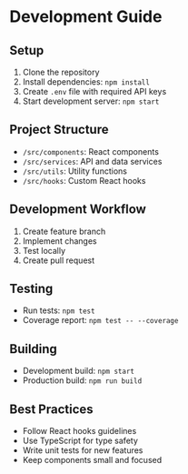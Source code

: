 # Development Guide

## Setup
1. Clone the repository
2. Install dependencies: `npm install`
3. Create `.env` file with required API keys
4. Start development server: `npm start`

## Project Structure
- `/src/components`: React components
- `/src/services`: API and data services
- `/src/utils`: Utility functions
- `/src/hooks`: Custom React hooks

## Development Workflow
1. Create feature branch
2. Implement changes
3. Test locally
4. Create pull request

## Testing
- Run tests: `npm test`
- Coverage report: `npm test -- --coverage`

## Building
- Development build: `npm start`
- Production build: `npm run build`

## Best Practices
- Follow React hooks guidelines
- Use TypeScript for type safety
- Write unit tests for new features
- Keep components small and focused